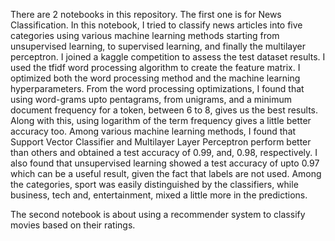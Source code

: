 There are 2 notebooks in this repository. The first one is for News Classification.
In this notebook, I tried to classify news articles into five categories using various machine learning methods starting from unsupervised learning, to supervised learning, and finally the multilayer perceptron. I joined a kaggle competition to assess the test dataset results. I used the tfidf word processing algorithm to create the feature matrix.
I optimized both the word processing method and the machine learning hyperparameters.
From the word processing optimizations, I found that using word-grams upto pentagrams, from unigrams, and a minimum document frequency for a token, between 6 to 8, gives us the best results. Along with this, using logarithm of the term frequency gives a little better accuracy too.
Among various machine learning methods, I found that Support Vector Classifier and Multilayer Layer Perceptron perform better than others and obtained a test accuracy of 0.99, and, 0.98, respectively.
I also found that unsupervised learning showed a test accuracy of upto 0.97 which can be a useful result, given the fact that labels are not used.
Among the categories, sport was easily distinguished by the classifiers, while business, tech and, entertainment, mixed a little more in the predictions.

The second notebook is about using a recommender system to classify movies based on their ratings.
